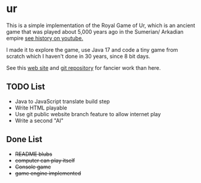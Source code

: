 # ur

This is a simple implementation of the Royal Game of Ur, which is an ancient game that was
played about 5,000 years ago in the Sumerian/ Arkadian empire
[see history on youtube.](https://www.youtube.com/watch?v=d2lJUOv0hLA)

I made it to explore the game, use Java 17 and code a tiny game from scratch
which I haven't done in 30 years, since 8 bit days.

See this
[web site](https://royalur.net/)
and
[git repository](https://github.com/Sothatsit/RoyalUrClient)
for fancier work than here.

## TODO List

* Java to JavaScript translate build step
* Write HTML playable
* Use git public website branch feature to allow internet play
* Write a second "AI"

## Done List

* ~~README blubs~~
* ~~computer can play itself~~
* ~~Console game~~
* ~~game engine implemented~~
